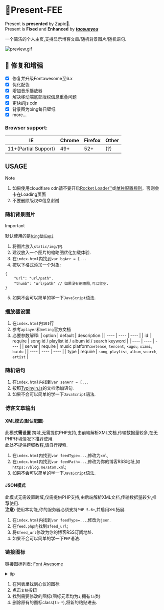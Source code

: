 # :gift:Present-FEE

Present is **presented** by Zapic:gift_heart:.  
Present is **Fixed** and **Enhanced** by ***[taosuayou](https://github.com/taosuayou/Present-FE)***

一个简洁的个人主页,支持显示博客文章/随机背景图片/随机语句.  

![preview.gif](https://raw.gitmirror.com/taosuayou/Present-FE/refs/heads/main/preview.png)

## 🎉 修复和增强

- [x] 修复并升级Fontawesome至6.x
- [x] 优化配色
- [X] 增加音乐播放器
- [x] 解决移动端底部版权信息重叠问题
- [x] 更快的js cdn
- [x] 背景图为bing每日壁纸
- [x] more...

### Browser support:
|  IE   | Chrome  | Firefox   | Other  |
|  ----  | ----  |  ----  | ----  |
| 11+(Partial Support)  | 49+ | 52+  | (?) |

## USAGE

> [!NOTE]
>
> 1. 如果使用cloudflare cdn请不要开启[Rocket Loader™](https://dash.cloudflare.com/speed/optimization/content)或[单独配置规则](https://dash.cloudflare.com/rules/configuration-rules)，否则会卡在Loading页面
> 2. 不要删除版权©信息谢谢

### 随机背景图片
> [!IMPORTANT]
>
> 默认使用的是[`bing壁纸api`](https://github.com/mcxiaolan/bing-image-api)

1. 将图片放入`static/img/`内.
2. 建议放入一个图片的缩略图优化加载体验.
3. 在`index.html`内找到`var bgArr = [...`
4. 按以下格式添加一个对象:
```
{
	"url": "url/path",
	"thumb": "url/path" // 如果没有缩略图,可以留空.
}
```
5. 如果不会可以简单的学一下`JavaScript`语法.

### 播放器设置
1. 在`index.html`内`101`行
2. 参考`aplayer`和`meting`官方文档
3. 必要参数解释:
|  option   | default  | description   |
|  ----  | ----  |  ----  |
| id  | require | song id / playlist id / album id / search keyword  |
|  ----  | ----  |  ----  |
| server  | require | music platform:`netease`, `tencent`, `kugou`, `xiami`, `baidu`  |
|  ----  | ----  |  ----  |
| type  | require | `song`, `playlist`, `album`, `search`, `artist`  |

### 随机语句
1. 在`index.html`内找到`var senArr = [...`
2. 按照[Typinyin.js](https://github.com/ClassicOldSong/typinyin.js)的文档添加语句.
3. 如果不会可以简单的学一下`JavaScript`语法.


### 博客文章输出

#### XML模式(默认配置)
此模式**需设置** 跨域,无需提供PHP支持,由前端解析XML文档,传输数据量较多,在无PHP环境情况下推荐使用.  
此处不提供跨域教程,请自行搜索.

1. 在`index.html`内找到`var feedType=...`,修改为`xml`,
2. 在`index.html`内找到`var feedPath=...`,修改为你的博客RSS地址,如`https://blog.me/atom.xml`;
3. 如果不会可以简单的学一下`JavaScript`语法.

#### JSON模式
此模式无需设置跨域,仅需提供PHP支持,由后端解析XML文档,传输数据量较少,推荐使用.  
**注意:** 使用本功能,你的服务器必须支持`PHP 5.6+`,并启用`XML`拓展.

1. 在`index.html`内找到`var feedType=...`,修改为`json`.
2. 在`feed.php`内找到`$feed_url`;
3. 将`$feed_url`修改为你的博客RSS订阅地址.
4. 如果不会可以简单的学一下`PHP`语法.

### 链接图标
链接图标列表: [Font Awesome](https://fontawesome.com/)
<details>
<summary>tip</b></summary><br>

进不去请挂梯子或者bing找中国镜像

</details>

1. 在列表里找到心仪的图标
2. 点击`复制`按钮
3. 找到需要修改的图标(图标元素均为`i`,拥有`fa`类)
4. 删除原有的图标class(`fa-*`),将新的粘贴进去.